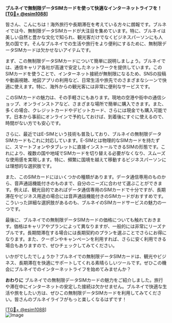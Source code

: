 **ブルネイで無制限データSIMカードを使って快適なインターネットライフを！[[TG💪+ @esim1088](https://t.me/s/esim1088)]**

皆さん、こんにちは！海外旅行や長期滞在を考えている方々に朗報です。ブルネイでは今、無制限データSIMカードが大注目を集めています。特に、ブルネイは美しい自然と豊かな文化で知られ、観光客だけでなくビジネスパーソンにも人気の国です。そんなブルネイでの生活や旅行をより便利にするために、無制限データSIMカードは欠かせないアイテムです。

まず、この無制限データSIMカードについて簡単に説明しましょう。ブルネイでは、通信キャリア各社が高速で安定したネットワークを提供しています。このSIMカードを使うことで、インターネット接続が無制限になるため、SNSの投稿や動画視聴、地図アプリの利用など、日常生活や旅先でのさまざまなシーンで快適に使えます。特に、海外からの観光客には非常に便利なサービスです。

このSIMカードの魅力は、その手軽さにもあります。現地の空港や街中の通信ショップ、オンラインストアなど、さまざまな場所で簡単に購入できます。また、多くの場合、クレジットカードやデビットカード、さらには現金でも購入可能です。日本から事前にオンラインで予約しておけば、到着後にすぐに使えるので、時間がない方でも安心です。

さらに、最近ではE-SIMという技術も普及しており、ブルネイの無制限データSIMカードもこれに対応しています。E-SIMとは物理的なSIMカードを持たずに、スマートフォンやタブレットに直接インストールできるSIMの形態です。これにより、複数の国や地域でSIMカードを切り替える必要がなくなり、スムーズな使用感を実現します。特に、頻繁に国境を越えて移動するビジネスパーソンには理想的な選択肢です。

また、このSIMカードにはいくつかの種類があります。データ通信専用のものから、音声通話機能付きのものまで、自分のニーズに合わせて選ぶことができます。例えば、観光目的であればデータ通信専用のSIMカードで十分ですが、長期滞在やビジネス用途の場合には音声通話機能付きのSIMカードがおすすめです。こういった詳細な選択肢があるのも、ブルネイのSIMカードサービスの魅力の一つです。

最後に、ブルネイでの無制限データSIMカードの価格についても触れておきます。価格はキャリアやプランによって異なりますが、一般的には非常にリーズナブルです。長期間滞在する場合には長期契約のプランを選ぶことでさらにお得になります。また、クーポンやキャンペーンを利用すれば、さらに安く利用できる場合もありますので、ぜひチェックしてみてください。

いかがでしたでしょうか？ブルネイでの無制限データSIMカードは、観光やビジネス、長期滞在を快適にサポートしてくれる素晴らしいツールです。ぜひこの機会にブルネイでのインターネットライフを始めてみませんか？

**おわりに**
ブルネイでの無制限データSIMカードの魅力をご紹介しました。旅行や滞在中にインターネットの安定した接続は欠かせません。ブルネイで快適な生活や旅をしたい方は、ぜひこの無制限データSIMカードを利用してみてください。皆さんのブルネイライフがもっと楽しくなるはずです！

[[TG💪+ @esim1088](https://t.me/s/esim1088)]  
![Image](https://i.postimg.cc/Y0z9fWf4/image.png)